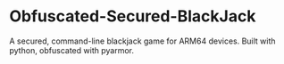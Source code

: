 # Obfuscated-Secured-BlackJack
A secured, command-line blackjack game for ARM64 devices. Built with python, obfuscated with pyarmor.
